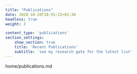 ```yaml
---
title: "Publications"
date: 2020-10-20T18:55:12+03:30
headless: true
weight: 3

content_type: 'publications'
section_settings:
    show_section: true
    title: 'Recent Publications'
    subtitle: 'see my research gate for the latest list'    
---
```


home/publications.md